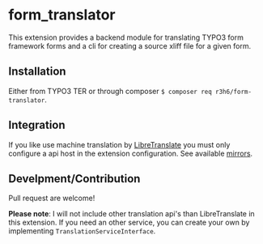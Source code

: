 # form_translator

This extension provides a backend module for translating TYPO3 form framework forms
and a cli for creating a source xliff file for a given form.

## Installation

Either from TYPO3 TER or through composer `$ composer req r3h6/form-translator`.

## Integration

If you like use machine translation by [LibreTranslate](https://libretranslate.com/)
you must only configure a api host in the extension configuration.
See available [mirrors](https://github.com/LibreTranslate/LibreTranslate#mirrors).

## Develpment/Contribution

Pull request are welcome!

__Please note__: I will not include other translation api's than LibreTranslate in this extension.
If you need an other service, you can create your own by implementing `TranslationServiceInterface`.
